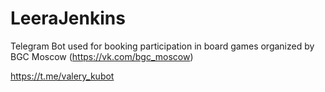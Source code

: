 # LeeraJenkins
Telegram Bot used for booking participation in board games organized by BGC Moscow (https://vk.com/bgc_moscow)

https://t.me/valery_kubot

